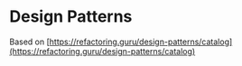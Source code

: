 # Design Patterns

Based on [https://refactoring.guru/design-patterns/catalog](https://refactoring.guru/design-patterns/catalog)

